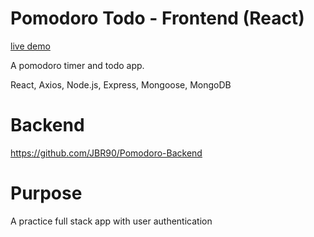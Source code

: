 # Pomodoro Todo - Frontend (React)

[live demo](https://intense-spire-60325.herokuapp.com/)

A pomodoro timer and todo app. 

React, Axios, Node.js, Express, Mongoose, MongoDB

# Backend

https://github.com/JBR90/Pomodoro-Backend

# Purpose

A practice full stack app with user authentication


